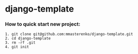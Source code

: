 # django-template

### How to quick start new project:
    1. git clone git@github.com:mmasterenko/django-template.git
    2. cd django-template
    3. rm -rf .git
    4. git init
